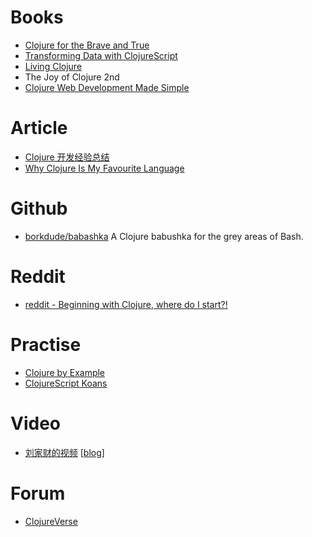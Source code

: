 # Books
- [Clojure for the Brave and True](https://github.com/keer2345/clojure-learning/tree/master/clojure-for-the-brave-and-true)
- [Transforming Data with ClojureScript](http://langintro.com/cljsbook/)
- [Living Clojure](https://github.com/keer2345/clojure-learning/blob/master/living-clojure/README.md)
- The Joy of Clojure 2nd
- [Clojure Web Development Made Simple](https://luminusweb.com/docs/guestbook)

# Article
- [Clojure 开发经验总结](https://liujiacai.net/blog/2019/04/21/experience-in-clojure/)
- [Why Clojure Is My Favourite Language](http://slipset.github.io/posts/Why-Clojure-is-my-favourite-language)

# Github
- [ borkdude/babashka](https://github.com/borkdude/babashka) A Clojure babushka for the grey areas of Bash.

# Reddit
- [reddit - Beginning with Clojure, where do I start?!](https://www.reddit.com/r/Clojure/comments/boih7v/beginning_with_clojure_where_do_i_start/)
# Practise
- [Clojure by Example](http://kimh.github.io/clojure-by-example/#about)
- [ClojureScript Koans](http://clojurescriptkoans.com/)


# Video
- [刘家财的视频](https://segmentfault.com/ls/1650000012581084/l/1500000010754506) [[blog](https://liujiacai.net/)]

# Forum
- [ClojureVerse](https://clojureverse.org/)
